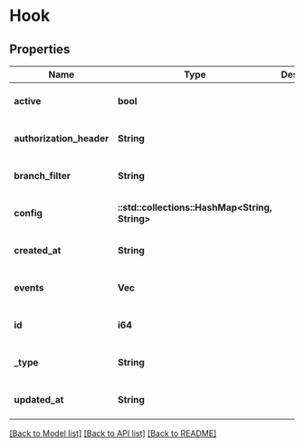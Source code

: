 # Hook

## Properties
Name | Type | Description | Notes
------------ | ------------- | ------------- | -------------
**active** | **bool** |  | [optional] [default to null]
**authorization_header** | **String** |  | [optional] [default to null]
**branch_filter** | **String** |  | [optional] [default to null]
**config** | **::std::collections::HashMap<String, String>** |  | [optional] [default to null]
**created_at** | **String** |  | [optional] [default to null]
**events** | **Vec<String>** |  | [optional] [default to null]
**id** | **i64** |  | [optional] [default to null]
**_type** | **String** |  | [optional] [default to null]
**updated_at** | **String** |  | [optional] [default to null]

[[Back to Model list]](../README.md#documentation-for-models) [[Back to API list]](../README.md#documentation-for-api-endpoints) [[Back to README]](../README.md)


